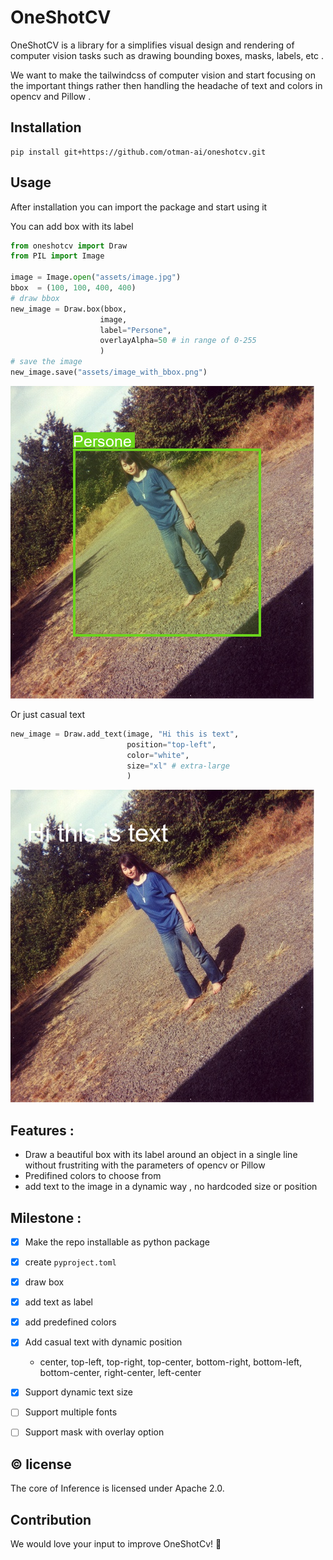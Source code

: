 # OneShotCV
OneShotCV is a library for a simplifies visual design and rendering of computer vision tasks such as drawing bounding boxes, masks, labels, etc .

We want to make the tailwindcss of computer vision and start focusing on the important things rather then handling the headache of text and colors in opencv and Pillow .

## Installation

```
pip install git+https://github.com/otman-ai/oneshotcv.git
```

## Usage
After installation you can import the package and start using it

You can add box with its label
```python
from oneshotcv import Draw
from PIL import Image

image = Image.open("assets/image.jpg")
bbox  = (100, 100, 400, 400)
# draw bbox 
new_image = Draw.box(bbox, 
                    image,
                    label="Persone",
                    overlayAlpha=50 # in range of 0-255
                    )
# save the image
new_image.save("assets/image_with_bbox.png")
```
![Image with bounding box using OneShotCV](assets/image_with_bbox.png)

Or just casual text
```python
new_image = Draw.add_text(image, "Hi this is text", 
                          position="top-left", 
                          color="white",
                          size="xl" # extra-large
                          )
```
![Image with xl text using OneShotCV](assets/image_with_top_left__xl_text.png)

## Features :
- Draw a beautiful box with its label around an object in a single line without frustriting with the parameters of opencv or Pillow
- Predifined colors to choose from 
- add text to the image in a dynamic way , no hardcoded size or position

## Milestone :
- [X] Make the repo installable as python package
- [X] create `pyproject.toml`
- [X] draw box
- [X] add text as label
- [X] add predefined colors
- [X] Add casual text with dynamic position
    - center, top-left, top-right, top-center, bottom-right, 
bottom-left, bottom-center, right-center, left-center
- [X] Support dynamic text size
- [ ] Support multiple fonts
- [ ] Support mask with overlay option


## © license
The core of Inference is licensed under Apache 2.0.

## Contribution
We would love your input to improve OneShotCv! 🙏